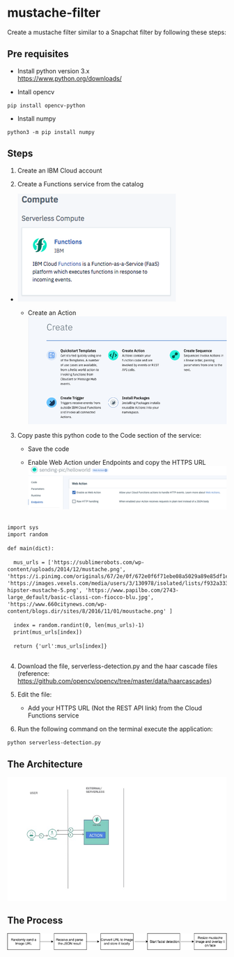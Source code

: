 # mustache-filter 

Create a mustache filter similar to a Snapchat filter by following these steps: 


## Pre requisites 

* Install python version 3.x  
https://www.python.org/downloads/

* Intall opencv  
```
pip install opencv-python
```
* Install numpy 
```
python3 -m pip install numpy
```


## Steps 

1. Create an IBM Cloud account 

2. Create a Functions service from the catalog
* ![alt text](https://github.com/anchalbhalla/mustache-filter/blob/master/images/function.png)
 
    * Create an Action  
    ![alt text](https://github.com/anchalbhalla/mustache-filter/blob/master/images/create-func.png) 
    

3. Copy paste this python code to the Code section of the service:   
   
   * Save the code 
   
   * Enable Web Action under Endpoints and copy the HTTPS URL
   ![alt text](https://github.com/anchalbhalla/mustache-filter/blob/master/images/web.png) 
   
   
``` 

import sys 
import random

def main(dict):
  
  mus_urls = ['https://sublimerobots.com/wp-content/uploads/2014/12/mustache.png', 'https://i.pinimg.com/originals/67/2e/0f/672e0f6f71ebe08a5029a89e85df1e18.png', 'https://images.vexels.com/media/users/3/130978/isolated/lists/f932a333154f1d6bff554c1010466f00-hipster-mustache-5.png', 'https://www.papilbo.com/2743-large_default/basic-classi-con-fiocco-blu.jpg', 'https://www.660citynews.com/wp-content/blogs.dir/sites/8/2016/11/01/moustache.png' ]

  index = random.randint(0, len(mus_urls)-1)
  print(mus_urls[index])  
 
  return {'url':mus_urls[index]}
  
```
   
4. Download the file, serverless-detection.py and the haar cascade files (reference: https://github.com/opencv/opencv/tree/master/data/haarcascades)

5. Edit the file: 
   
   * Add your HTTPS URL (Not the REST API link) from the Cloud Functions service

6. Run the following command on the terminal execute the application: 
``` 
python serverless-detection.py 
```


## The Architecture 
![alt text](https://github.com/anchalbhalla/mustache-filter/blob/master/images/architecture.jpg)


## The Process 
![alt text](https://github.com/anchalbhalla/mustache-filter/blob/master/images/process-Diagram.png)
